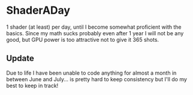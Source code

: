 # ShaderADay

1 shader (at least) per day, until I become somewhat proficient with the basics. Since my math sucks probably even after 1 year I will not be any good, but GPU power is too attractive not to give it 365 shots.

## Update

Due to life I have been unable to code anything for almost a month in between June and July... is pretty hard to keep consistency but I'll do my best to keep in track!
